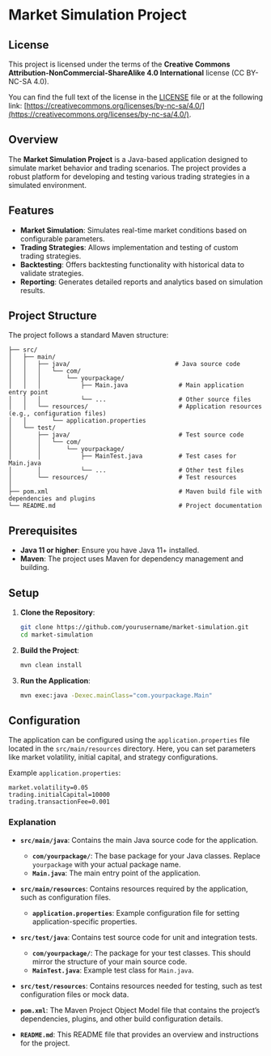 # Market Simulation Project

## License

This project is licensed under the terms of the **Creative Commons Attribution-NonCommercial-ShareAlike 4.0 International** license (CC BY-NC-SA 4.0). 

You can find the full text of the license in the [LICENSE](LICENSE) file or at the following link: [https://creativecommons.org/licenses/by-nc-sa/4.0/](https://creativecommons.org/licenses/by-nc-sa/4.0/).

## Overview

The **Market Simulation Project** is a Java-based application designed to simulate market behavior and trading scenarios. The project provides a robust platform for developing and testing various trading strategies in a simulated environment.

## Features

- **Market Simulation**: Simulates real-time market conditions based on configurable parameters.
- **Trading Strategies**: Allows implementation and testing of custom trading strategies.
- **Backtesting**: Offers backtesting functionality with historical data to validate strategies.
- **Reporting**: Generates detailed reports and analytics based on simulation results.

## Project Structure

The project follows a standard Maven structure:

```market-simulation/
├── src/
│   ├── main/
│   │   ├── java/                             # Java source code
│   │   │   └── com/
│   │   │       └── yourpackage/
│   │   │           ├── Main.java              # Main application entry point
│   │   │           └── ...                    # Other source files
│   │   └── resources/                         # Application resources (e.g., configuration files)
│   │       └── application.properties
│   └── test/
│       ├── java/                              # Test source code
│       │   └── com/
│       │       └── yourpackage/
│       │           ├── MainTest.java          # Test cases for Main.java
│       │           └── ...                    # Other test files
│       └── resources/                         # Test resources
│
├── pom.xml                                    # Maven build file with dependencies and plugins
└── README.md                                  # Project documentation
```
## Prerequisites

- **Java 11 or higher**: Ensure you have Java 11+ installed.
- **Maven**: The project uses Maven for dependency management and building.

## Setup

1. **Clone the Repository**:

    ```bash
    git clone https://github.com/yourusername/market-simulation.git
    cd market-simulation
    ```

2. **Build the Project**:

    ```bash
    mvn clean install
    ```

3. **Run the Application**:

    ```bash
    mvn exec:java -Dexec.mainClass="com.yourpackage.Main"
    ```

## Configuration

The application can be configured using the `application.properties` file located in the `src/main/resources` directory. Here, you can set parameters like market volatility, initial capital, and strategy configurations.

Example `application.properties`:

```properties
market.volatility=0.05
trading.initialCapital=10000
trading.transactionFee=0.001
```

### Explanation

- **`src/main/java`**: Contains the main Java source code for the application.
  - **`com/yourpackage/`**: The base package for your Java classes. Replace `yourpackage` with your actual package name.
  - **`Main.java`**: The main entry point of the application.

- **`src/main/resources`**: Contains resources required by the application, such as configuration files.
  - **`application.properties`**: Example configuration file for setting application-specific properties.

- **`src/test/java`**: Contains test source code for unit and integration tests.
  - **`com/yourpackage/`**: The package for your test classes. This should mirror the structure of your main source code.
  - **`MainTest.java`**: Example test class for `Main.java`.

- **`src/test/resources`**: Contains resources needed for testing, such as test configuration files or mock data.

- **`pom.xml`**: The Maven Project Object Model file that contains the project’s dependencies, plugins, and other build configuration details.

- **`README.md`**: This README file that provides an overview and instructions for the project.

